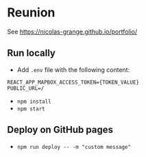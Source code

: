 # Reunion
See https://nicolas-grange.github.io/portfolio/

## Run locally
- Add `.env` file with the following content:
```
REACT_APP_MAPBOX_ACCESS_TOKEN={TOKEN_VALUE}
PUBLIC_URL=/
```
- `npm install`
- `npm start`

## Deploy on GitHub pages
- `npm run deploy -- -m "custom message"`
